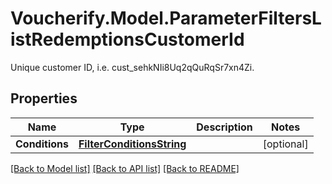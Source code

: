 # Voucherify.Model.ParameterFiltersListRedemptionsCustomerId
Unique customer ID, i.e. cust_sehkNIi8Uq2qQuRqSr7xn4Zi.

## Properties

Name | Type | Description | Notes
------------ | ------------- | ------------- | -------------
**Conditions** | [**FilterConditionsString**](FilterConditionsString.md) |  | [optional] 

[[Back to Model list]](../../README.md#documentation-for-models) [[Back to API list]](../../README.md#documentation-for-api-endpoints) [[Back to README]](../../README.md)


